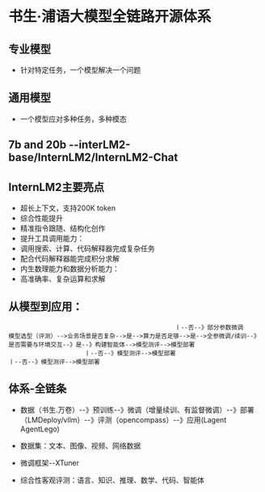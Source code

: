 # 书生·浦语大模型全链路开源体系

## 专业模型
- 针对特定任务，一个模型解决一个问题
## 通用模型
- 一个模型应对多种任务，多种模态

## 7b and 20b --interLM2-base/InternLM2/InternLM2-Chat

## InternLM2主要亮点
- 超长上下文，支持200K token
- 综合性能提升
- 精准指令跟随、结构化创作
- 提升工具调用能力：
- 调用搜索、计算、代码解释器完成复杂任务
- 配合代码解释器能完成积分求解
- 内生数理能力和数据分析能力：
- 高准确率、复杂运算和求解

## 从模型到应用：
 ```   
                                               丨--否--》部分参数微调
模型选型（评测）-->业务场景是否复杂-->是-->算力是否足够-->是-->全参微调/续训--》是否需要与环境交互--》是--》构建智能体-->模型测评-->模型部署
                      丨--否--》模型测评-->模型部署                                丨--否--》模型测评-->模型部署   
 ```

## 体系-全链条
- 数据（书生.万卷）--》预训练--》微调（增量续训、有监督微调）--》部署（LMDeploy/vllm）--》评测（opencompass）--》应用(Lagent AgentLego)

- 数据集：文本、图像、视频、网络数据
- 微调框架--XTuner

- 综合性客观评测：语言、知识、推理、数学、代码、智能体
